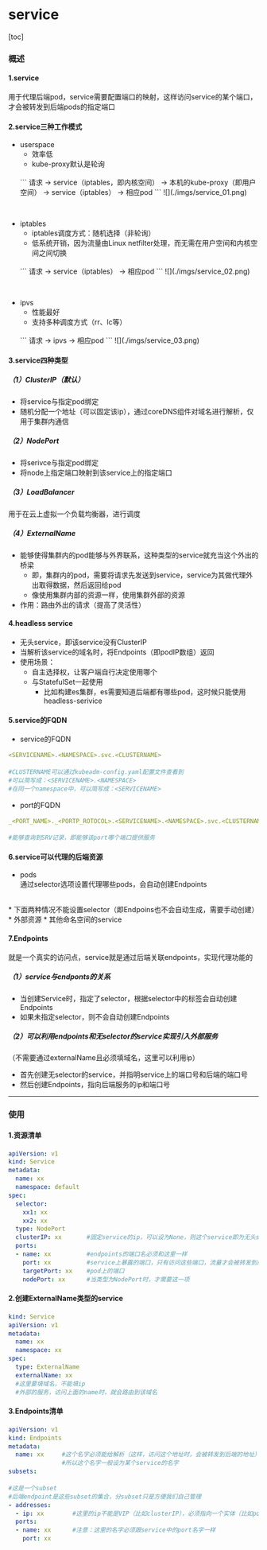 # service
[toc]
### 概述
#### 1.service
用于代理后端pod，service需要配置端口的映射，这样访问service的某个端口，才会被转发到后端pods的指定端口

#### 2.service三种工作模式

* userspace
  * 效率低
  * kube-proxy默认是轮询
  </br>
  ```
  请求 -> service（iptables，即内核空间） -> 本机的kube-proxy（即用户空间） -> service（iptables） -> 相应pod
  ```
  ![](./imgs/service_01.png)

</br>

* iptables
  * iptables调度方式：随机选择（非轮询）
  * 低系统开销，因为流量由Linux netfilter处理，而无需在用户空间和内核空间之间切换
  </br>
  ```
  请求 -> service（iptables） -> 相应pod
  ```
  ![](./imgs/service_02.png)

</br>

* ipvs
  * 性能最好
  * 支持多种调度方式（rr、lc等）
  </br>
  ```
  请求 -> ipvs -> 相应pod
  ```
  ![](./imgs/service_03.png)

#### 3.service四种类型

##### （1）ClusterIP（默认）
* 将service与指定pod绑定
* 随机分配一个地址（可以固定该ip），通过coreDNS组件对域名进行解析，仅用于集群内通信

##### （2）NodePort
* 将serivce与指定pod绑定
* 将node上指定端口映射到该service上的指定端口

##### （3）LoadBalancer
  用于在云上虚拟一个负载均衡器，进行调度

##### （4）ExternalName
* 能够使得集群内的pod能够与外界联系，这种类型的service就充当这个外出的桥梁
  * 即，集群内的pod，需要将请求先发送到service，service为其做代理外出取得数据，然后返回给pod
  * 像使用集群内部的资源一样，使用集群外部的资源
* 作用：路由外出的请求（提高了灵活性）

#### 4.headless service
* 无头service，即该service没有ClusterIP
* 当解析该service的域名时，将Endpoints（即podIP数组）返回
* 使用场景：
  * 自主选择权，让客户端自行决定使用哪个
  * 与StatefulSet一起使用
    * 比如构建es集群，es需要知道后端都有哪些pod，这时候只能使用headless-serivice

#### 5.service的FQDN			
* service的FQDN
```yaml
<SERVICENAME>.<NAMESPACE>.svc.<CLUSTERNAME>

#CLUSTERNAME可以通过kubeadm-config.yaml配置文件查看到
#可以简写成：<SERVICENAME>.<NAMESPACE>
#在同一个namespace中，可以简写成：<SERVICENAME>
```
* port的FQDN
```yaml
_<PORT_NAME>._<PORTP_ROTOCOL>.<SERVICENAME>.<NAMESPACE>.svc.<CLUSTERNAME>

#能够查询到SRV记录，即能够该port哪个端口提供服务
```
#### 6.service可以代理的后端资源
* pods			
通过selector选项设置代理哪些pods，会自动创建Endpoints
<br>
* 下面两种情况不能设置selector（即Endpoins也不会自动生成，需要手动创建）
  * 外部资源
  * 其他命名空间的service

#### 7.Endpoints
就是一个真实的访问点，service就是通过后端关联endpoints，实现代理功能的
##### （1）service与endponts的关系
* 当创建Service时，指定了selector，根据selector中的标签会自动创建Endpoints
* 如果未指定selector，则不会自动创建Endpoints

##### （2）可以利用endpoints和无selector的service实现引入外部服务
（不需要通过externalName且必须填域名，这里可以利用ip）
* 首先创建无selector的service，并指明service上的端口号和后端的端口号
* 然后创建Endpoints，指向后端服务的ip和端口号

***

### 使用
#### 1.资源清单
```yaml
apiVersion: v1
kind: Service
metadata:
  name: xx
  namespace: default
spec:
  selector:
    xx1: xx
    xx2: xx
  type: NodePort       
  clusterIP: xx       #固定service的ip，可以设为None，则这个service即为无头service，type这项要去掉
  ports:
  - name: xx          #endpoints的端口名必须和这里一样
    port: xx          #service上暴露的端口，只有访问这些端口，流量才会被转发到后端相应的端口上
    targetPort: xx    #pod上的端口
    nodePort: xx      #当类型为NodePort时，才需要这一项
```

#### 2.创建ExternalName类型的service
```yaml
kind: Service
apiVersion: v1
metadata:
  name: xx
  namespace: xx
spec:
  type: ExternalName
  externalName: xx      
  #这里要填域名，不能填ip
  #外部的服务，访问上面的name时，就会路由到该域名
```

#### 3.Endpoints清单
```yaml
apiVersion: v1
kind: Endpoints
metadata:
  name: xx     #这个名字必须能给解析（这样，访问这个地址时，会被转发到后端的地址）
               #所以这个名字一般设为某个service的名字
subsets:

#这是一个subset				
#后端endpoint是这些subset的集合，分subset只是方便我们自己管理
- addresses:
  - ip: xx        #这里的ip不能是VIP（比如clusterIP），必须指向一个实体（比如pod）
  ports:
  - name: xx      #注意：这里的名字必须跟service中的port名字一样
    port: xx
```
